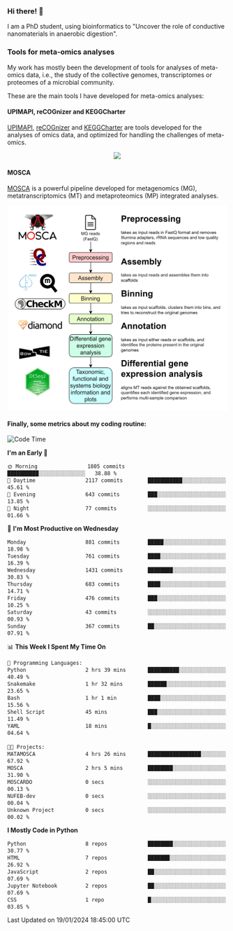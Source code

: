 ### Hi there! 👋

I am a PhD student, using bioinformatics to "Uncover the role of conductive nanomaterials in anaerobic digestion".

### Tools for meta-omics analyses

My work has mostly been the development of tools for analyses of meta-omics data, i.e., the study of the collective genomes, transcriptomes or proteomes of a microbial community.

These are the main tools I have developed for meta-omics analyses:

#### UPIMAPI, reCOGnizer and KEGGCharter

[UPIMAPI](https://github.com/iquasere/UPIMAPI), [reCOGnizer](https://github.com/iquasere/reCOGnizer) and [KEGGCharter](https://github.com/iquasere/KEGGCharter) are tools developed for the analyses of omics data, and optimized for handling the challenges of meta-omics.

<p align="center">
    <img src="assets/annotation_paper.png">
</p>

#### MOSCA

[MOSCA](https://github.com/iquasere/MOSCA) is a powerful pipeline developed for metagenomics (MG), metatranscriptomics (MT) and metaproteomics (MP) integrated analyses.

<p align="center">
    <img src="assets/mosca_workflow.png" align="center" width="700">
</p>


#### Finally, some metrics about my coding routine:

<!--START_SECTION:waka-->
![Code Time](http://img.shields.io/badge/Code%20Time-792%20hrs%2013%20mins-blue)

**I'm an Early 🐤** 

```text
🌞 Morning                1805 commits        ██████████░░░░░░░░░░░░░░░   38.88 % 
🌆 Daytime                2117 commits        ███████████░░░░░░░░░░░░░░   45.61 % 
🌃 Evening                643 commits         ███░░░░░░░░░░░░░░░░░░░░░░   13.85 % 
🌙 Night                  77 commits          ░░░░░░░░░░░░░░░░░░░░░░░░░   01.66 % 
```
📅 **I'm Most Productive on Wednesday** 

```text
Monday                   881 commits         █████░░░░░░░░░░░░░░░░░░░░   18.98 % 
Tuesday                  761 commits         ████░░░░░░░░░░░░░░░░░░░░░   16.39 % 
Wednesday                1431 commits        ████████░░░░░░░░░░░░░░░░░   30.83 % 
Thursday                 683 commits         ████░░░░░░░░░░░░░░░░░░░░░   14.71 % 
Friday                   476 commits         ███░░░░░░░░░░░░░░░░░░░░░░   10.25 % 
Saturday                 43 commits          ░░░░░░░░░░░░░░░░░░░░░░░░░   00.93 % 
Sunday                   367 commits         ██░░░░░░░░░░░░░░░░░░░░░░░   07.91 % 
```


📊 **This Week I Spent My Time On** 

```text
💬 Programming Languages: 
Python                   2 hrs 39 mins       ██████████░░░░░░░░░░░░░░░   40.49 % 
Snakemake                1 hr 32 mins        ██████░░░░░░░░░░░░░░░░░░░   23.65 % 
Bash                     1 hr 1 min          ████░░░░░░░░░░░░░░░░░░░░░   15.56 % 
Shell Script             45 mins             ███░░░░░░░░░░░░░░░░░░░░░░   11.49 % 
YAML                     18 mins             █░░░░░░░░░░░░░░░░░░░░░░░░   04.64 % 

🐱‍💻 Projects: 
MATAMOSCA                4 hrs 26 mins       █████████████████░░░░░░░░   67.92 % 
MOSCA                    2 hrs 5 mins        ████████░░░░░░░░░░░░░░░░░   31.90 % 
MOSCARDO                 0 secs              ░░░░░░░░░░░░░░░░░░░░░░░░░   00.13 % 
NUFEB-dev                0 secs              ░░░░░░░░░░░░░░░░░░░░░░░░░   00.04 % 
Unknown Project          0 secs              ░░░░░░░░░░░░░░░░░░░░░░░░░   00.02 % 
```

**I Mostly Code in Python** 

```text
Python                   8 repos             ████████░░░░░░░░░░░░░░░░░   30.77 % 
HTML                     7 repos             ███████░░░░░░░░░░░░░░░░░░   26.92 % 
JavaScript               2 repos             ██░░░░░░░░░░░░░░░░░░░░░░░   07.69 % 
Jupyter Notebook         2 repos             ██░░░░░░░░░░░░░░░░░░░░░░░   07.69 % 
CSS                      1 repo              █░░░░░░░░░░░░░░░░░░░░░░░░   03.85 % 
```




 Last Updated on 19/01/2024 18:45:00 UTC
<!--END_SECTION:waka-->
